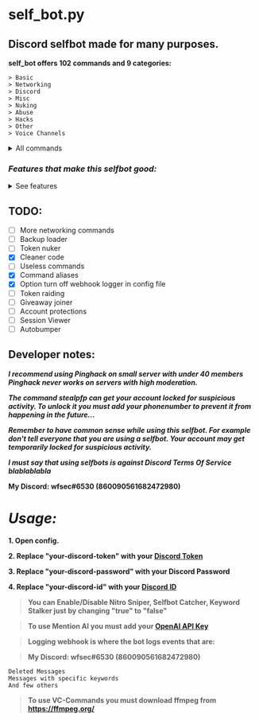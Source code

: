 # self_bot.py
## Discord selfbot made for many purposes.

**self_bot offers 102 commands and 9 categories:**

```
> Basic
> Networking
> Discord
> Misc
> Nuking
> Abuse
> Hacks
> Other
> Voice Channels
```

<details><summary>All commands</summary>

```
    [1] [Basic]
1.    help (Shows this),
2.    rps <choice> (Rock, Paper, Scissors),
3.    dice (Roll a dice),
4.    dick "user" (Measures dick size),
5.    fact (Tells you a random fact),
6.    coin_flip (Flips a coin),
7.    poll "poll" (Creates a poll),
8.    ball "question" (Ask anything from 8ball),
9.    randint <min> <max> (Random number),
10.   icwhour ("I see who you are..."),
11.   jeriko_bomb (bum),
12.   count <num> (Counts to number),
13.   spam <amount> "message" (Spams messages),
```

```
    [2] [Networking]
1.   pscan <ip> (Port scan IP for common ports),
2.   status_code <url> (Get status code),
3.   lookup <ip> (Basic IP lookup),
4.   domain2ip <domain> (Gets ip from a domain),
```

```
    [3] [Discord]
1.   ping (Get bot's ping),
2.   clear (Clears the chat),
3.   purge <amount> (Purge messages),
4.   empty_msg (Send an empty message),
5.   edit <amount> "edit to" (Edits messages),
6.   gping <text> <user> (Ping someone secretly),
7.   fake_url <fakeurl> <realurl> (Create fake URL),
8.   create_server  <amount> "name" (Create servers),
9.   dm_friends "message" (DMs all friends),
10.  expose_bots (Tries to expose selfbots by sending "commands" like .help),
11.  gspam <amount> "group_name || random" <friend> (Creates groups and adds friend there),
12.  activity <game> (Change discord activity),
13.  channels (Shows all channels),
14.  idinfo <id> (Shows information about ID),
15.  stealpfp <download || use> <id> (Steals pfp),
16.  hypesquad <1=Bravery || 2=Brilliance || 3=Balance> (Changes Hypesquad badge),
17.  emoji_spam <amount> (Sends emojis),
18.  clone_server (Clones the server),
19.  dark (Changes theme to dark),
20.  light (Changes theme to light),
21.  firstmsg (Finds the first message),
22.  embed "message" (Sends message om embed),
23.  empty_spam <amount> (Spam empty messages),
    [3 2] [Discord]
24.  grouplock <on || off> (Automatically adds people back to the group when they leave),
```

```
    [4] [Misc]
1.   text2bin "text"(Translates text to binary),
2.   text2hex "text" (Translates text to hex),
3.   decode "text" (Decodes base64),
4.   encode "text" (Encodes text to base64),
5.   txt2qr "text" (Creates QR Code),
6.   spoilers "text" (Sends the message but with insane amount of spoilers),
7.   mysteryping <amount> (Sends a message and then it deletes the message),
8.   invisible (Goes in the invisible mode),
9.   piss <user> (Yellow wall),
10.  morsetable (Morse alphabet),
11.  brainfuck "text" (Text to Brainfuck),
12.  namestarts "text" (Finds members thats name starts with ...),
13.  tagfind <discriminator> (Show members that have specific discriminator),
14.  annoy (Annoys the chat),
15.  dm_members "message here" <delay in seconds> <verbose=on/off> (DMs all server members),
16.  gay <mention> (Measures how gay user is),
17.  txt2morse "text" (Text to morse code),
18.  roulette (Russian roulette),
19.  backup (Saves all friend and server names to a textfile),
20.  rsc (Random prntsc screenshot),
21.  rsong (Random song),
22.  counter <from> <to> (Counts to specific number),

    [4 2] [Misc]
23.   porngif (Random porn gif),
24.   boobs (Random boobs),
25.   ass (Random ass),
26.   pussy (Random pussy),
27.   thighs (Random thighs),
28.   anal (Random anal),
29.   gonewild (Random gonewild bruh),
30.   asciiart "text" <font> (Send cool ascii art),
```

```
    [5] [Nuking]
1.   mk_channels <amount> "name" (Creates channels),
2.   del_channels (Deletes all channels),
3.   rename_channels "name" (Renames all channels),
4.   nuke <create_amount> "set_name" (Makes the server a mess),
5.   mass_mention <amount> (Mass mentions members),
6.   nickall "newnick" (Changes everyones nickname),
7.   clearnickall (Resets everyones nickname),
8.   kickall (Kicks everyone from the server),
9.   react <emote> (Reacts to 20 messages),
10.  delserver (Deletes the server),
11.  broadcast <times> "message" (Sends message to every channel),
12.  raid (Requires 0 perms),
13.  pingcast (Mass mentions on every channel),
14.  auditflood <amount of logs> (Floods audit logs silently),
15.  speccast <pinghack || clear || art=text> (Special broadcasts),
16.  rolemention <amount> (Mentions roles),
```

```
    [6] [Abuse]
1.   webhook_spam <amount> "message" <url> (Spams with a webhook),
2.   delete_webhook <webhook_link> (Deletes webhook),
```

```
    [7] [Hacks]
1.   pinghack (Pings everyone),
2.   idping <user id> (Ping someone that isn't in the server),
3.   channelping <channel id> (Ping any channel outside the server),
```

```
    [8] [Other]
1.   editg "text (edited) test <- edited mark will be here" (Edit glitch),
2.   kill <user> <amount> (Makes a webhook that bullies mentioned user),
3.   type (Typing indicator everywhere),
4.   bsod (Sends a link that causes BSOD on windows machines if interacted with),
```

```
    [9] [Voice Channels]
1.   vc_join <vc id> (Joins the vc),
2.   vc_play "youtube-url" (Plays music in the vc),
3.   vc_leave (Leaves the vc),
4.   vc_pause (Pause music),
5.   vc_resume (Resume),
6.   vc_stop (Stops playing music),
```
</details>

### ***Features that make this selfbot good:***
<details><summary>See features</summary>
    
- [x] Nitro sniper
- [x] Keyword sniper
- [x] Mention AI
- [x] Backup command
- [x] 0 Permission raiding
- [x] Nuking commands
- [x] Group spammer and group locker
- [x] Unique commands

</details>
    
## **TODO:**
- [ ] More networking commands
- [ ] Backup loader
- [ ] Token nuker
- [x] Cleaner code
- [ ] Useless commands
- [x] Command aliases
- [x] Option turn off webhook logger in config file
- [ ] Token raiding
- [ ] Giveaway joiner
- [ ] Account protections
- [ ] Session Viewer
- [ ] Autobumper
    
## Developer notes:
***I recommend using Pinghack on small server with under 40 members
Pinghack never works on servers with high moderation.***
    
***The command stealpfp can get your account locked for suspicious activity. To unlock it you must add your phonenumber to prevent it from happening in the future...***
    
***Remember to have common sense while using this selfbot. For example don't tell everyone that you are using a selfbot. Your account may get temporarily locked for suspicious activity.***

***I must say that using selfbots is against Discord Terms Of Service blablablabla***
    
**My Discord: wfsec#6530 (860090561682472980)**

# ***Usage:***
    
**1. Open config.**

**2. Replace "your-discord-token" with your [Discord Token](https://www.androidauthority.com/get-discord-token-3149920/)**
    
**3. Replace "your-discord-password" with your Discord Password**
    
**4. Replace "your-discord-id" with your [Discord ID](https://www.androidpolice.com/how-to-find-discord-id/)**
    
> **You can Enable/Disable Nitro Sniper, Selfbot Catcher, Keyword Stalker just by changing "true" to "false"**
    
> **To use Mention AI you must add your [OpenAI API Key](https://openai.com/api/)**
    
> **Logging webhook is where the bot logs events that are:**

> **My Discord: wfsec#6530 (860090561682472980)**
```
Deleted Messages
Messages with specific keywords
And few others
```

> **To use VC-Commands you must download ffmpeg from https://ffmpeg.org/**

